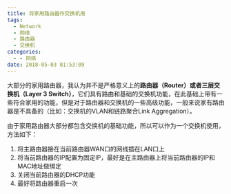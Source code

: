 ```yaml
---
title: 将家用路由器作交换机用
tags:
  - Network
  - 网络
  - 路由器
  - 交换机
categories:
  - - 网络
date: 2018-05-03 01:53:09
---
```



大部分的家用路由器，我认为并不是严格意义上的**路由器（Router）**或者**三层交换机（Layer 3 Switch）**，它们具有路由和基础的交换机功能，在此基础上带有一些符合家用的功能，但是对于路由器和交换机的一些高级功能，一般来说家有路由器是不具备的（比如：交换机的VLAN和链路聚合Link Aggregation）。

由于家用路由器大部分都包含交换机的基础功能，所以可以作为一个交换机使用，方法如下：

1. 将主路由器接在当前路由器WAN口的网线插在LAN口上
2. 将当前路由器的IP配置为固定IP，最好是在主路由器上将当前路由器的IP和MAC地址做绑定
3. 关闭当前路由器的DHCP功能
4. 最好将路由器重启一次